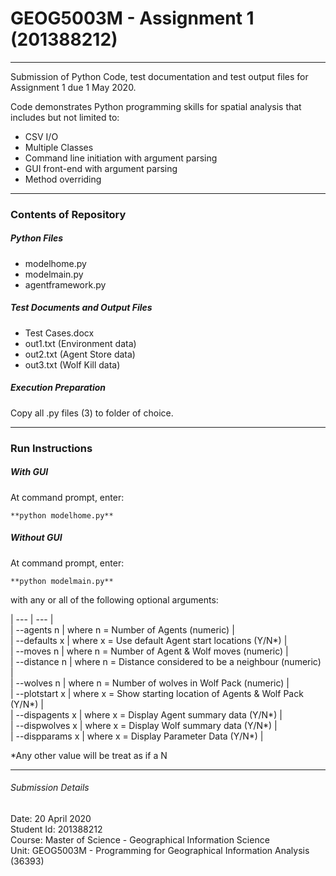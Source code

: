 # GEOG5003M - Assignment 1 (201388212)
---
Submission of Python Code, test documentation and test output files for Assignment 1 due 1 May 2020.  

Code demonstrates Python programming skills for spatial analysis that includes but not limited to:
* CSV I/O
* Multiple Classes
* Command line initiation with argument parsing
* GUI front-end with argument parsing
* Method overriding


---
### Contents of Repository

##### Python Files
* modelhome.py  
* modelmain.py  
* agentframework.py  
  
##### Test Documents and Output Files    
* Test Cases.docx  
* out1.txt (Environment data)  
* out2.txt (Agent Store data)
* out3.txt (Wolf Kill data)

##### Execution Preparation
Copy all .py files (3) to folder of choice.


---
### Run Instructions

##### With GUI
At command prompt, enter:

    **python modelhome.py**

##### Without GUI
At command prompt, enter:

    **python modelmain.py**  

with any or all of the following optional arguments:  

| --- | --- |  
| --agents n | where n = Number of Agents (numeric) |  
| --defaults x | where x = Use default Agent start locations (Y/N*) |  
| --moves n | where n = Number of Agent & Wolf moves (numeric) |  
| --distance n | where n = Distance considered to be a neighbour (numeric) |  
| --wolves n | where n = Number of wolves in Wolf Pack (numeric) |  
| --plotstart x | where x = Show starting location of Agents & Wolf Pack (Y/N*) |  
| --dispagents x | where x = Display Agent summary data (Y/N*) |  
| --dispwolves x | where x = Display Wolf summary data (Y/N*) |  
| --dispparams x | where x = Display Parameter Data (Y/N*) |  

*Any other value will be treat as if a N


---
###### Submission Details 
Date: 20 April 2020  
Student Id: 201388212  
Course: Master of Science - Geographical Information Science  
Unit: GEOG5003M - Programming for Geographical Information Analysis (36393)  
